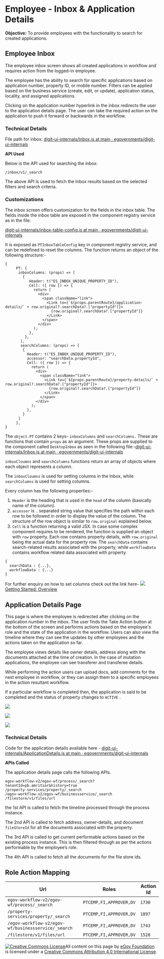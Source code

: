 # Employee - Inbox & Application Details

**Objective:** To provide employees with the functionality to search for created applications.

## **Employee Inbox**

The employee inbox screen shows all created applications in workflow and requires action from the logged-in employee.

The employee has the ability to search for specific applications based on application number, property ID, or mobile number. Filters can be applied based on the business service (create, edit, or update), application status, locality, and assigned applications.

Clicking on the application number hyperlink in the inbox redirects the user to the application details page. The user can take the required action on the application to push it forward or backwards in the workflow.

### **Technical Details**

File path for inbox: [<img src="https://github.com/fluidicon.png" alt="" data-size="line">digit-ui-internals/Inbox.js at main · egovernments/digit-ui-internals](https://github.com/egovernments/digit-ui-internals/blob/main/packages/modules/pt/src/pages/employee/Inbox.js)

**API Used**

Below is the API used for searching the inbox:

```
/inbox/v1/_search
```

The above API is used to fetch the Inbox results based on the selected filters and search criteria.

### **Customizations**

The inbox screen offers customization for the fields in the inbox table. The fields inside the inbox table are exposed in the component registry service as in the file:

[<img src="https://github.com/fluidicon.png" alt="" data-size="line">digit-ui-internals/inbox-table-config.js at main · egovernments/digit-ui-internals](https://github.com/egovernments/digit-ui-internals/blob/main/packages/modules/pt/src/config/inbox-table-config.js)

It is exposed as `PTInboxTableConfig` key in component registry service, and can be redefined to reset the columns. The function returns an object of the following structure:-

```
{
     PT: {
      inboxColumns: (props) => [
        {
           Header: t("ES_INBOX_UNIQUE_PROPERTY_ID"),
           Cell: ({ row }) => {
             return (
               <div>
                 <span className="link">
                   <Link to={`${props.parentRoute}/application-details/` + row.original?.searchData?.["propertyId"]}>
                     {row.original?.searchData?.["propertyId"]}
                   </Link>
                 </span>
               </div>
             );
           },
         },
       ],
       searchColumns: (props) => [
        {
          Header: t("ES_INBOX_UNIQUE_PROPERTY_ID"),
          accessor: "searchData.propertyId",
          Cell: ({ row }) => {
            return (
              <div>
                <span className="link">
                  <Link to={`${props.parentRoute}/property-details/` + row.original?.searchData?.["propertyId"]}>
                    {row.original?.searchData?.["propertyId"]}
                  </Link>
                </span>
              </div>
            );
          },
        }
      ]
     },
}
```

The `object.PT` contains 2 keys- `inboxColumns` and `searchColumns.` These are functions that contain `props` as an argument. These props are supplied to the component called `DesktopInbox` as seen in the following file:-[<img src="https://github.com/fluidicon.png" alt="" data-size="line">digit-ui-internals/Inbox.js at main · egovernments/digit-ui-internals](https://github.com/egovernments/digit-ui-internals/blob/main/packages/modules/pt/src/pages/employee/Inbox.js)

`inboxCloumns` and `searchColumns` functions return an array of objects where each object represents a column.

The `inboxCloumns` is used for setting columns in the Inbox, while `searchColumns` is used for setting columns.

Every column has the following properties:-

1. `Header` is the heading that is used in the `head` of the column (basically name of the column).
2. `accessor` is `.` separated string value that specifies the path within each row to be followed in order to display the value of the column. The structure of the row object is similar to `row.original` explained below.
3. `Cell` is a function returning a valid JSX. In case some complex component requires to be rendered, the function is supplied an object with `row` property. Each row contains property details, with `row.original` being the actual data for the property row. The `searchData` contains search-related results associated with the property, while `workflowData` contains workflow related data associated with property.

```
{
  searchData : {...},
  workflowData : {...}
}
```

For further enquiry on how to set columns check out the link here- [![](https://react-table.tanstack.com/\_next/static/images/favicon-07c3e551b48272d4685be76a6a7fb11c.png)Getting Started: Overview](https://react-table.tanstack.com/docs/overview)

## **Application Details Page**

This page is where the employee is redirected after clicking on the application number in the inbox. The user finds the Take Action button at the bottom of the screen and performs actions based on the employee's role and the state of the application in the workflow. Users can also view the timeline where they can see the updates by other employees and the actions taken on the application so far.

The employee views details like owner details, address along with the documents attached at the time of creation. In the case of mutation applications, the employee can see transferer and transferee details.

While performing the action users can upload docs, add comments for the next employee in workflow, or they can assign them to a specific employees in the action resultant workflow.

If a particular workflow is completed then, the application is said to be completed and the status of property changes to `ACTIVE` .

![](<../../../../../.gitbook/assets/image (114).png>)

![](<../../../../../.gitbook/assets/image (228) (1).png>)

![](<../../../../../.gitbook/assets/image (213).png>)

### **Technical Details**

Code for the application details available here - [<img src="https://github.com/fluidicon.png" alt="" data-size="line">digit-ui-internals/ApplicationDetails.js at main · egovernments/digit-ui-internals](https://github.com/egovernments/digit-ui-internals/blob/main/packages/modules/pt/src/pages/employee/ApplicationDetails.js)

**APIs Called**

The application details page calls the following APIs.

```
egov-workflow-v2/egov-wf/process/_search?tenantId=pb.amritsar&history=true
/property-services/property/_search
/egov-workflow-v2/egov-wf/businessservice/_search
/filestore/v1/files/url
```

the 1st API is called to fetch the timeline processed through the process instance.

The 2nd API is called to fetch address, owner-details, and document `fileStoreId` for all the documents associated with the property.

The 3rd API is called to get current performable actions based on the existing process instance. This is then filtered through as per the actions performable by the employee’s role.

The 4th API is called to fetch all the documents for the file store ids.

## **Role Action Mapping**

| **Url**                                             | **Roles**               | **Action Id** |
| --------------------------------------------------- | ----------------------- | ------------- |
| `egov-workflow-v2/egov-wf/process/_search`          | `PTCEMP,FI,APPROVER,DV` | `1730`        |
| `/property-services/property/_search`               | `PTCEMP,FI,APPROVER,DV` | `1897`        |
| `/egov-workflow-v2/egov-wf/businessservice/_search` | `PTCEMP,FI,APPROVER,DV` | `1743`        |
| `/filestore/v1/files/url`                           | `PTCEMP,FI,APPROVER,DV` | `1528`        |

&#x20;

[![Creative Commons License](https://i.creativecommons.org/l/by/4.0/80x15.png)](http://creativecommons.org/licenses/by/4.0/)All content on this page by [eGov Foundation ](https://egov.org.in/)is licensed under a [Creative Commons Attribution 4.0 International License](http://creativecommons.org/licenses/by/4.0/).
